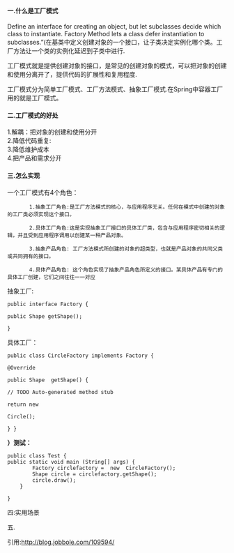 #### 一.什么是工厂模式

Define an interface for creating an object, but let subclasses decide which class to instantiate. Factory Method lets a class defer instantiation to subclasses.”\(在基类中定义创建对象的一个接口，让子类决定实例化哪个类。工厂方法让一个类的实例化延迟到子类中进行.

工厂模式就是提供创建对象的接口，是常见的创建对象的模式，可以把对象的创建和使用分离开了，提供代码的扩展性和复用程度.

工厂模式分为简单工厂模式、工厂方法模式、抽象工厂模式.在Spring中容器工厂用的就是工厂模式。

#### 二.工厂模式的好处

   1.解耦：把对象的创建和使用分开  
   2.降低代码重复:  
   3.降低维护成本  
   4.把产品和需求分开

#### 三.怎么实现

一个工厂模式有4个角色：

```
       1.抽象工厂角色:是工厂方法模式的核心，与应用程序无关。任何在模式中创建的对象的工厂类必须实现这个接口。

       2.具体工厂角色:这是实现抽象工厂接口的具体工厂类，包含与应用程序密切相关的逻辑，并且受到应用程序调用以创建某一种产品对象。

       3.抽象产品角色: 工厂方法模式所创建的对象的超类型，也就是产品对象的共同父类或共同拥有的接口。

       4.具体产品角色: 这个角色实现了抽象产品角色所定义的接口。某具体产品有专门的具体工厂创建，它们之间往往一一对应
```

抽象工厂:

`public interface Factory {`

`public Shape getShape();`

`}`

具体工厂：

`public class CircleFactory implements Factory {`

`@Override`

`public Shape  getShape() {`

`// TODO Auto-generated method stub`

`return new`

`Circle();`

`} }`

**）测试：**

```
public class Test {
public static void main (String[] args) {
        Factory circlefactory =  new  CircleFactory();
        Shape circle = circlefactory.getShape();
        circle.draw();
    }

}
```

四:实用场景

五.

引用:http://blog.jobbole.com/109594/

